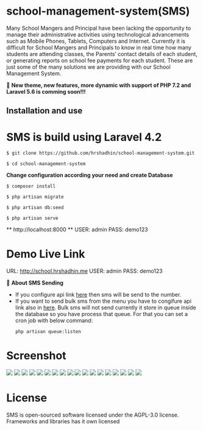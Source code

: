# school-management-system(SMS)
Many School Mangers and Principal have been lacking the opportunity to manage their administrative activities using technological advancements such as Mobile Phones, Tablets, Computers and Internet. Currently it is difficult for School Mangers and Principals to know in real time how many students are attending classes, the Parents’ contact details of each student, or generating reports on school fee payments for each student. These are just some of the many solutions we are providing with our  School Management System.


:loudspeaker:
**New theme, new features, more dynamic with support of PHP 7.2 and Laravel 5.6 is comming soon!!!**

## Installation and use
# SMS is build using Laravel 4.2
```
$ git clone https://github.com/hrshadhin/school-management-system.git
```
```
$ cd school-management-system
```

**Change configuration according your need and create Database**
```
$ composer install
```
```
$ php artisan migrate
```
```
$ php artisan db:seed
```
```
$ php artisan serve
```
**  http://localhost:8000 **
USER: admin
PASS: demo123

# Demo Live Link
URL: http://school.hrshadhin.me
USER: admin
PASS: demo123

:information_desk_person:
**About SMS Sending**
- If you configure api link [here](https://github.com/hrshadhin/school-management-system/blob/master/app/controllers/attendanceController.php#L221) then sms will be send to the number.
- If you want to send bulk sms from the menu you have to congifure api link
    also in [here](https://github.com/hrshadhin/school-management-system/blob/master/app/controllers/smsController.php#L179). Bulk sms will not send currently it store in queue inside the database
    so you have process that queue. For that you can set a cron job with below command:
    ```
    php artisan queue:listen
    ```
 
# Screenshot

<img src="screenshot/1.png" >
<img src="screenshot/2.png" >
<img src="screenshot/3.png" >
<img src="screenshot/4.png" >
<img src="screenshot/4.1.png" >
<img src="screenshot/5.png" >
<img src="screenshot/5.1.png" >
<img src="screenshot/6.png" >
<img src="screenshot/7.png" >
<img src="screenshot/8.png" >
<img src="screenshot/9.png" >
<img src="screenshot/10.png" >
<img src="screenshot/11.png" >
<img src="screenshot/12.png" >
<img src="screenshot/13.png" >
<img src="screenshot/14.png" >
<img src="screenshot/15.png" >
<img src="screenshot/16.png" >

# License
SMS is open-sourced software licensed under the AGPL-3.0 license. Frameworks and libraries has it own licensed
